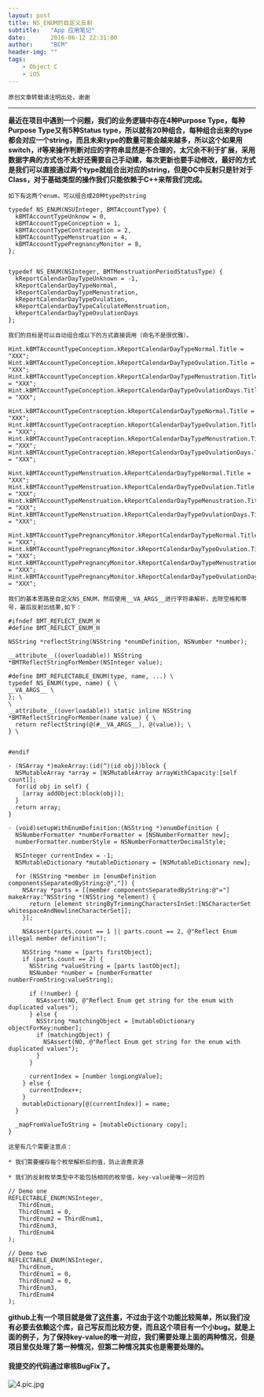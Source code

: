 ```yaml
---
layout: post
title: NS_ENUM的自定义反射
subtitle:   "App 应用笔记"
date:       2016-06-12 22:31:00
author:     "BCM"
header-img: ""
tags:
    - Object C
    - iOS
---
```



`原创文章转载请注明出处，谢谢`

---

**最近在项目中遇到一个问题，我们的业务逻辑中存在4种Purpose Type，每种Purpose Type又有5种Status type，所以就有20种组合，每种组合出来的type都会对应一个string，而且未来type的数量可能会越来越多，所以这个如果用switch，if等来操作判断对应的字符串显然是不合理的，太冗余不利于扩展，采用数据字典的方式也不太好还需要自己手动建，每次更新也要手动修改，最好的方式是我们可以直接通过两个type就组合出对应的string，但是OC中反射只是针对于Class，对于基础类型的操作我们只能依赖于C++来帮我们完成。**

`如下有这两个enum，可以组合成20种type的string`

```
typedef NS_ENUM(NSUInteger, BMTAccountType) {
  kBMTAccountTypeUnknow = 0,
  kBMTAccountTypeConception = 1,
  kBMTAccountTypeContraception = 2,
  kBMTAccountTypeMenstruation = 4,
  kBMTAccountTypePregnancyMonitor = 8,
};


typedef NS_ENUM(NSInteger, BMTMenstruationPeriodStatusType) {
  kReportCalendarDayTypeUnknown = -1,
  kReportCalendarDayTypeNormal,    
  kReportCalendarDayTypeMenustration,
  kReportCalendarDayTypeOvulation,
  kReportCalendarDayTypeCalculateMenstruation,
  kReportCalendarDayTypeOvulationDays
};

```
`我们的目标是可以自动组合成以下的方式直接调用（命名不是很优雅）。`

```
Hint.kBMTAccountTypeConception.kReportCalendarDayTypeNormal.Title = "XXX";
Hint.kBMTAccountTypeConception.kReportCalendarDayTypeOvulation.Title = "XXX";
Hint.kBMTAccountTypeConception.kReportCalendarDayTypeMenustration.Title = "XXX";
Hint.kBMTAccountTypeConception.kReportCalendarDayTypeOvulationDays.Title = "XXX";

Hint.kBMTAccountTypeContraception.kReportCalendarDayTypeNormal.Title = "XXX";
Hint.kBMTAccountTypeContraception.kReportCalendarDayTypeOvulation.Title = "XXX";
Hint.kBMTAccountTypeContraception.kReportCalendarDayTypeMenustration.Title = "XXX";
Hint.kBMTAccountTypeContraception.kReportCalendarDayTypeOvulationDays.Title = "XXX";

Hint.kBMTAccountTypeMenstruation.kReportCalendarDayTypeNormal.Title = "XXX";
Hint.kBMTAccountTypeMenstruation.kReportCalendarDayTypeOvulation.Title = "XXX";
Hint.kBMTAccountTypeMenstruation.kReportCalendarDayTypeMenustration.Title = "XXX";
Hint.kBMTAccountTypeMenstruation.kReportCalendarDayTypeOvulationDays.Title = "XXX";

Hint.kBMTAccountTypePregnancyMonitor.kReportCalendarDayTypeNormal.Title = "XXX";
Hint.kBMTAccountTypePregnancyMonitor.kReportCalendarDayTypeOvulation.Title = "XXX";
Hint.kBMTAccountTypePregnancyMonitor.kReportCalendarDayTypeMenustration.Title = "XXX";
Hint.kBMTAccountTypePregnancyMonitor.kReportCalendarDayTypeOvulationDays.Title = "XXX";
```
`我们的基本思路是自定义NS_ENUM，然后使用__VA_ARGS__进行字符串解析，去除空格和等号，最后反射出结果,如下：`

```
#ifndef BMT_REFLECT_ENUM_H
#define BMT_REFLECT_ENUM_H

NSString *reflectString(NSString *enumDefinition, NSNumber *number);

__attribute__((overloadable)) NSString *BMTReflectStringForMember(NSInteger value);

#define BMT_REFLECTABLE_ENUM(type, name, ...) \
typedef NS_ENUM(type, name) { \
__VA_ARGS__ \
}; \
\
__attribute__((overloadable)) static inline NSString *BMTReflectStringForMember(name value) { \
  return reflectString(@(#__VA_ARGS__), @(value)); \
} \


#endif

```

```
- (NSArray *)makeArray:(id(^)(id obj))block {
  NSMutableArray *array = [NSMutableArray arrayWithCapacity:[self count]];
  for(id obj in self) {
    [array addObject:block(obj)];
  }
  return array;
}

- (void)setupWithEnumDefinition:(NSString *)enumDefinition {
  NSNumberFormatter *numberFormatter = [NSNumberFormatter new];
  numberFormatter.numberStyle = NSNumberFormatterDecimalStyle;
  
  NSInteger currentIndex = -1;
  NSMutableDictionary *mutableDictionary = [NSMutableDictionary new];
  
  for (NSString *member in [enumDefinition componentsSeparatedByString:@","]) {
    NSArray *parts = [[member componentsSeparatedByString:@"="] makeArray:^NSString *(NSString *element) {
      return [element stringByTrimmingCharactersInSet:[NSCharacterSet whitespaceAndNewlineCharacterSet]];
    }];
    
    NSAssert(parts.count == 1 || parts.count == 2, @"Reflect Enum illegal member definition");
    
    NSString *name = [parts firstObject];
    if (parts.count == 2) {
      NSString *valueString = [parts lastObject];
      NSNumber *number = [numberFormatter numberFromString:valueString];
      
      if (!number) {
        NSAssert(NO, @"Reflect Enum get string for the enum with duplicated values");
      } else {
        NSString *matchingObject = [mutableDictionary objectForKey:number];
        if (matchingObject) {
          NSAssert(NO, @"Reflect Enum get string for the enum with duplicated values");
        }
      }
      
      currentIndex = [number longLongValue];
    } else {
      currentIndex++;
    }
    mutableDictionary[@(currentIndex)] = name;
  }
  
  _mapFromValueToString = [mutableDictionary copy];
}
```

`这里有几个需要注意点：`

`* 我们需要缓存每个枚举解析后的值，防止浪费资源`

`* 我们的反射枚举类型中不能包括相同的枚举值，key-value是唯一对应的`

```
// Demo one
REFLECTABLE_ENUM(NSInteger,
   ThirdEnum,
   ThirdEnum1 = 0,
   ThirdEnum2 = ThirdEnum1,
   ThirdEnum3,
   ThirdEnum4
);

// Demo two
REFLECTABLE_ENUM(NSInteger,
   ThirdEnum,
   ThirdEnum1 = 0,
   ThirdEnum2 = 0,
   ThirdEnum3,
   ThirdEnum4
);
```

**github上有一个项目就是做了[这件事](https://github.com/fastred/ReflectableEnum)，不过由于这个功能比较简单，所以我们没有必要去依赖这个库，自己写反而比较方便，而且这个项目有一个小bug。就是上面的例子，为了保持key-value的唯一对应，我们需要处理上面的两种情况，但是项目里仅处理了第一种情况，但第二种情况其实也是需要处理的。**

#### 我提交的代码通过审核BugFix了。

![4.pic.jpg](../../../../img/technology/2016-06-12/pic_one.jpg)

